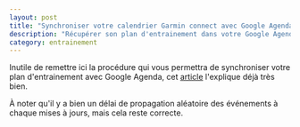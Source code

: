 ```yaml
---
layout: post
title: "Synchroniser votre calendrier Garmin connect avec Google Agenda"
description: "Récupérer son plan d'entrainement dans votre Google Agenda"
category: entrainement
---
```


Inutile de remettre ici la procédure qui vous permettra de synchroniser
votre plan d'entrainement avec Google Agenda, cet [article][1] l'explique déjà
très bien.

À noter qu'il y a bien un délai de propagation aléatoire des événements
à chaque mises à jours, mais cela reste correcte.

[1]: http://www.wanarun.net/blog/synchroniser-garmin-connect-google-agenda-39884.html
